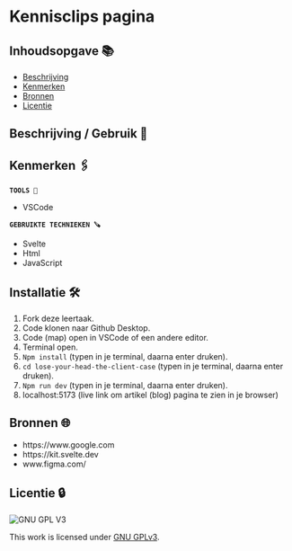 
# Kennisclips pagina

## Inhoudsopgave 📚

* [Beschrijving](#beschrijving)
* [Kenmerken](#kenmerken)
* [Bronnen](#bronnen)
* [Licentie](#licentie)

## Beschrijving / Gebruik 📃


## Kenmerken 🖇️

<strong>`TOOLS 🧰`</strong>
<ul>
<li>VSCode</li>
 </ul>

<strong>`GEBRUIKTE TECHNIEKEN 🪚`</strong>
<ul>
<li>Svelte</li>
<li>Html</li>
<li>JavaScript</li>
</ul>

## Installatie 🛠️


1. Fork deze leertaak.
2. Code klonen naar Github Desktop.
3. Code (map) open in VSCode of een andere editor.
4. Terminal open.
5. `Npm install` (typen in je terminal, daarna enter druken).
6.  `cd lose-your-head-the-client-case` (typen in je terminal, daarna enter druken).
7. `Npm run dev` (typen in je terminal, daarna enter druken).
8. localhost:5173 (live link om artikel (blog) pagina te zien in je browser)


## Bronnen 🌐


<ul>
<li>https://www.google.com</li>
<li>https://kit.svelte.dev</li>
 <li>www.figma.com/</li>
</ul>


## Licentie 🔒

![GNU GPL V3](https://www.gnu.org/graphics/gplv3-127x51.png)

This work is licensed under [GNU GPLv3](./LICENSE).
